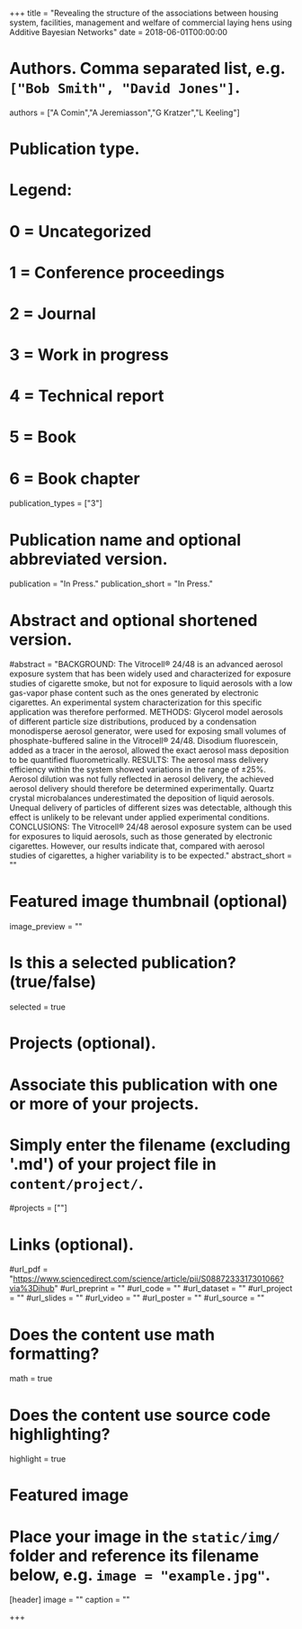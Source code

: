 +++
title = "Revealing the structure of the associations between housing system, facilities, management and welfare of commercial laying hens using Additive Bayesian Networks"
date = 2018-06-01T00:00:00

# Authors. Comma separated list, e.g. `["Bob Smith", "David Jones"]`.
authors = ["A Comin","A Jeremiasson","G Kratzer","L Keeling"]
# Publication type.
# Legend:
# 0 = Uncategorized
# 1 = Conference proceedings
# 2 = Journal
# 3 = Work in progress
# 4 = Technical report
# 5 = Book
# 6 = Book chapter
publication_types = ["3"]

# Publication name and optional abbreviated version.
publication = "In Press."
publication_short = "In Press."

# Abstract and optional shortened version.
#abstract = "BACKGROUND: The Vitrocell® 24/48 is an advanced aerosol exposure system that has been widely used and characterized for exposure studies of cigarette smoke, but not for exposure to liquid aerosols with a low gas-vapor phase content such as the ones generated by electronic cigarettes. An experimental system characterization for this specific application was therefore performed. METHODS: Glycerol model aerosols of different particle size distributions, produced by a condensation monodisperse aerosol generator, were used for exposing small volumes of phosphate-buffered saline in the Vitrocell® 24/48. Disodium fluorescein, added as a tracer in the aerosol, allowed the exact aerosol mass deposition to be quantified fluorometrically. RESULTS: The aerosol mass delivery efficiency within the system showed variations in the range of ±25%. Aerosol dilution was not fully reflected in aerosol delivery, the achieved aerosol delivery should therefore be determined experimentally. Quartz crystal microbalances underestimated the deposition of liquid aerosols. Unequal delivery of particles of different sizes was detectable, although this effect is unlikely to be relevant under applied experimental conditions. CONCLUSIONS: The Vitrocell® 24/48 aerosol exposure system can be used for exposures to liquid aerosols, such as those generated by electronic cigarettes. However, our results indicate that, compared with aerosol studies of cigarettes, a higher variability is to be expected."
abstract_short = ""

# Featured image thumbnail (optional)
image_preview = ""

# Is this a selected publication? (true/false)
selected = true

# Projects (optional).
#   Associate this publication with one or more of your projects.
#   Simply enter the filename (excluding '.md') of your project file in `content/project/`.
#projects = [""]

# Links (optional).
#url_pdf = "https://www.sciencedirect.com/science/article/pii/S0887233317301066?via%3Dihub"
#url_preprint = ""
#url_code = ""
#url_dataset = ""
#url_project = ""
#url_slides = ""
#url_video = ""
#url_poster = ""
#url_source = ""

# Does the content use math formatting?
math = true

# Does the content use source code highlighting?
highlight = true

# Featured image
# Place your image in the `static/img/` folder and reference its filename below, e.g. `image = "example.jpg"`.
[header]
image = ""
caption = ""

+++
